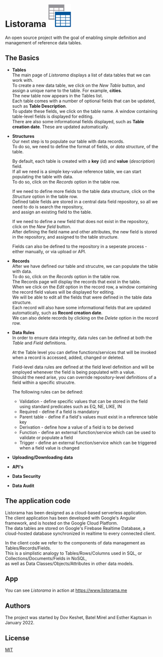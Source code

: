 # Listorama <img src="/listorama.png" alt="Listorama" style="height:75px; width:75px;"/>
An open source project with the goal of enabling simple definition and management of reference data tables.</br>

## The Basics</br>

* **Tables**</br>
  The main page of *Listorama* displays a list of data tables that we can work with.</br>
  To create a new data table, we click on the *New Table* button, and assign a unique name to the table. For example, **cities**.</br>
  The new table now appears in the Tables list.</br>
  Each table comes with a number of optional fields that can be updated, such as **Table Description**.</br>
  To update these fields, we click on the table name. A window containing table-level fields is displayed for editing.</br>
  There are also some informational fields displayed, such as **Table creation date**. These are updated automatically.</br>

* **Structures**</br>
  Our next step is to populate our table with data records.</br>
  To do so, we need to define the format of fields, or *data structure*, of the table.</br>
  
  By default, each table is created with a **key** (*id*) and **value** (*description*) field.</br>
  If all we need is a simple key-value reference table, we can start populating the table with data.</br>
  To do so, click on the *Records* option in the table row.</br>
  
  If we need to define more fields to the table data structure, click on the *Structure* option in the table row.</br>
  Defined table fields are stored in a central data field repository, so all we need to do is search the repository,</br>
  and assign an existing field to the table.</br>
  
  If we need to define a new field that does not exist in the repository, click on the *New field* button.</br>
  After defining the field name and other attributes, the new field is stored in the repository, and assigned to the table structure.</br>
  
  Fields can also be defined to the repository in a seperate process - either manually, or via upload or API.</br>

* **Records**</br>
  After we have defined our table and strucutre, we can populate the table with data.<br>
  To do so, click on the *Records* option in the table row.<br>
  The Records page will display the records that exist in the table.</br>
  When we click on the *Edit* option in the record row, a window containing the record field values will be displayed for editing.</br>
  We will be able to edit all the fields that were defined in the table data structure.</br>
  Each record will also have some informational fields that are updated automatically, such as **Record creation date**.</br>
  We can also delete records by clicking on the *Delete* option in the record row.
  
* **Data Rules**</br>
  In order to ensure data integrity, data rules can be defined at both the *Table* and *Field* definitions.</br>
  
  At the Table level you can define functions/services that will be invoked when a record is accessed, added, changed or deleted.</br>
  
  Field-level data rules are defined at the field level definition and will be employed whenever the field is being populated with a value.</br>
  Should the need arise, you can override repository-level definitions of a field within a specific strucutre.</br>

  The following rules can be defined:</br>
  * Validation - define specific values that can be stored in the field using standard predicates such as EQ, NE, LIKE, IN</br>
  * Required - define if a field is mandatory
  * Parent table - define if a field's values must exist in a reference table key
  * Derivation - define how a value of a field is to be derived
  * Function - define an external function/service which can be used to validate or populate a field
  * Trigger - define an external function/service which can be triggered when a field value is changed
 
  
* **Uploading/Downloading data**</br>

* **API's**</br>

* **Data Security**</br>

* **Data Audit**</br>

## The application code
Listorama has been designed as a cloud-based serverless application.</br>
The client application has been developed with Google's Angular framework, and is hosted on the Google Cloud Platform.</br>
The data tables are stored on Google's Firebase Realtime Database, a cloud-hosted database synchronized in realtime to every connected client.</br>

In the client code we refer to the components of data management as Tables/Records/Fields.</br>
This is a simplistic analogy to Tables/Rows/Columns used in SQL, or Collections/Documents/Fields in NoSQL,</br>
as well as Data Classes/Objects/Attributes in other data models.</br>

## App
You can see *Listorama* in action at https://www.listorama.me

## Authors
The project was started by Dov Keshet, Batel Mirel and Esther Kaptsan in January 2022.

## License
[MIT](https://choosealicense.com/licenses/mit/)

